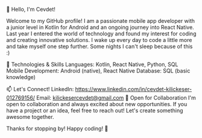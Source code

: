 
👋 Hello, I'm Cevdet!

Welcome to my GitHub profile! I am a passionate mobile app developer with a junior level in Kotlin for Android and an ongoing journey into React Native. Last year I entered the world of technology and found my interest for coding and creating innovative solutions. I wake up every day to code a little more and take myself one step further. Some nights I can't sleep because of this :)

🔧 Technologies & Skills
Languages: Kotlin, React Native, Python, SQL
Mobile Development: Android (native), React Native
Database: SQL (basic knowledge)


📫 Let's Connect!
LinkedIn: https://www.linkedin.com/in/cevdet-kilickeser-012769156/
Email: kilickesercevdet@gmail.com
🤝 Open for Collaboration
I'm open to collaboration and always excited about new opportunities. If you have a project or an idea, feel free to reach out! Let's create something awesome together.

Thanks for stopping by! Happy coding! 🚀
